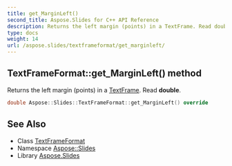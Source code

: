 ```yaml
---
title: get_MarginLeft()
second_title: Aspose.Slides for C++ API Reference
description: Returns the left margin (points) in a TextFrame. Read double.
type: docs
weight: 14
url: /aspose.slides/textframeformat/get_marginleft/
---
```

## TextFrameFormat::get_MarginLeft() method


Returns the left margin (points) in a [TextFrame](../../textframe/). Read **double**.

```cpp
double Aspose::Slides::TextFrameFormat::get_MarginLeft() override
```

## See Also

* Class [TextFrameFormat](../)
* Namespace [Aspose::Slides](../../)
* Library [Aspose.Slides](../../../)